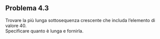 ## Problema 4.3
Trovare la più lunga sottosequenza crescente che includa l’elemento di valore 40.\
Specificare quanto è lunga e fornirla.